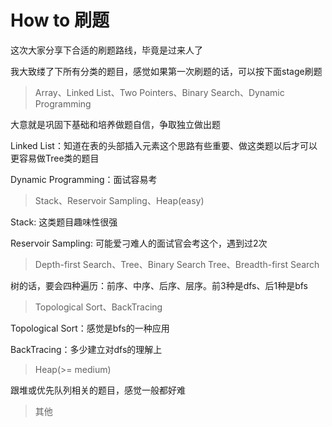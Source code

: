 # How to 刷题

这次大家分享下合适的刷题路线，毕竟是过来人了

我大致缕了下所有分类的题目，感觉如果第一次刷题的话，可以按下面stage刷题

> Array、Linked List、Two Pointers、Binary Search、Dynamic Programming

大意就是巩固下基础和培养做题自信，争取独立做出题

Linked List：知道在表的头部插入元素这个思路有些重要、做这类题以后才可以更容易做Tree类的题目

Dynamic Programming：面试容易考

> Stack、Reservoir Sampling、Heap(easy)

Stack: 这类题目趣味性很强

Reservoir Sampling: 可能爱刁难人的面试官会考这个，遇到过2次

> Depth-first Search、Tree、Binary Search Tree、Breadth-first Search

树的话，要会四种遍历：前序、中序、后序、层序。前3种是dfs、后1种是bfs

> Topological Sort、BackTracing

Topological Sort：感觉是bfs的一种应用

BackTracing：多少建立对dfs的理解上

> Heap(>= medium)

跟堆或优先队列相关的题目，感觉一般都好难

> 其他

